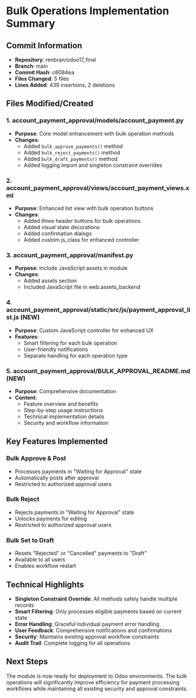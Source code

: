 # Bulk Operations Implementation Summary

## Commit Information
- **Repository**: renbran/odoo17_final
- **Branch**: main
- **Commit Hash**: c6084ea
- **Files Changed**: 5 files
- **Lines Added**: 439 insertions, 2 deletions

## Files Modified/Created

### 1. account_payment_approval/models/account_payment.py
- **Purpose**: Core model enhancement with bulk operation methods
- **Changes**: 
  - Added `bulk_approve_payments()` method
  - Added `bulk_reject_payments()` method
  - Added `bulk_draft_payments()` method
  - Added logging import and singleton constraint overrides

### 2. account_payment_approval/views/account_payment_views.xml
- **Purpose**: Enhanced list view with bulk operation buttons
- **Changes**:
  - Added three header buttons for bulk operations
  - Added visual state decorations
  - Added confirmation dialogs
  - Added custom js_class for enhanced controller

### 3. account_payment_approval/__manifest__.py
- **Purpose**: Include JavaScript assets in module
- **Changes**:
  - Added assets section
  - Included JavaScript file in web.assets_backend

### 4. account_payment_approval/static/src/js/payment_approval_list.js (NEW)
- **Purpose**: Custom JavaScript controller for enhanced UX
- **Features**:
  - Smart filtering for each bulk operation
  - User-friendly notifications
  - Separate handling for each operation type

### 5. account_payment_approval/BULK_APPROVAL_README.md (NEW)
- **Purpose**: Comprehensive documentation
- **Content**:
  - Feature overview and benefits
  - Step-by-step usage instructions
  - Technical implementation details
  - Security and workflow information

## Key Features Implemented

### Bulk Approve & Post
- Processes payments in "Waiting for Approval" state
- Automatically posts after approval
- Restricted to authorized approval users

### Bulk Reject
- Rejects payments in "Waiting for Approval" state
- Unlocks payments for editing
- Restricted to authorized approval users

### Bulk Set to Draft
- Resets "Rejected" or "Cancelled" payments to "Draft"
- Available to all users
- Enables workflow restart

## Technical Highlights
- **Singleton Constraint Override**: All methods safely handle multiple records
- **Smart Filtering**: Only processes eligible payments based on current state
- **Error Handling**: Graceful individual payment error handling
- **User Feedback**: Comprehensive notifications and confirmations
- **Security**: Maintains existing approval workflow constraints
- **Audit Trail**: Complete logging for all operations

## Next Steps
The module is now ready for deployment to Odoo environments. The bulk operations will significantly improve efficiency for payment processing workflows while maintaining all existing security and approval constraints.
